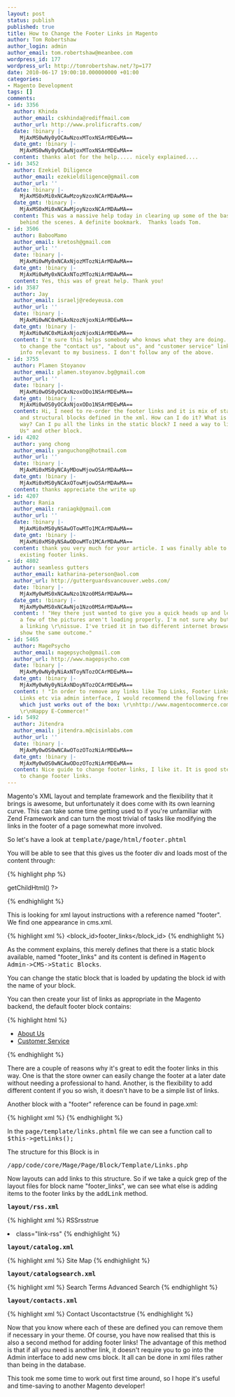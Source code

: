 ```yaml
---
layout: post
status: publish
published: true
title: How to Change the Footer Links in Magento
author: Tom Robertshaw
author_login: admin
author_email: tom.robertshaw@meanbee.com
wordpress_id: 177
wordpress_url: http://tomrobertshaw.net/?p=177
date: 2010-06-17 19:00:10.000000000 +01:00
categories:
- Magento Development
tags: []
comments:
- id: 3356
  author: Khinda
  author_email: cskhinda@rediffmail.com
  author_url: http://www.prolificrafts.com/
  date: !binary |-
    MjAxMS0wNy0yOCAwNzoxMToxNSArMDEwMA==
  date_gmt: !binary |-
    MjAxMS0wNy0yOCAwNjoxMToxNSArMDEwMA==
  content: thanks alot for the help..... nicely explained....
- id: 3452
  author: Ezekiel Diligence
  author_email: ezekieldiligence@gmail.com
  author_url: ''
  date: !binary |-
    MjAxMS0xMi0xNCAwMzoyNzoxNCArMDAwMA==
  date_gmt: !binary |-
    MjAxMS0xMi0xNCAwMjoyNzoxNCArMDAwMA==
  content: This was a massive help today in clearing up some of the basic logic working
    behind the scenes. A definite bookmark.  Thanks loads Tom.
- id: 3506
  author: BabooMamo
  author_email: kretosh@gmail.com
  author_url: ''
  date: !binary |-
    MjAxMi0wMy0xNCAxNjozMTozNiArMDAwMA==
  date_gmt: !binary |-
    MjAxMi0wMy0xNCAxNTozMTozNiArMDAwMA==
  content: Yes, this was of great help. Thank you!
- id: 3587
  author: Jay
  author_email: israelj@redeyeusa.com
  author_url: ''
  date: !binary |-
    MjAxMi0wNC0xMiAxNzozNjoxNiArMDEwMA==
  date_gmt: !binary |-
    MjAxMi0wNC0xMiAxNjozNjoxNiArMDEwMA==
  content: I'm sure this helps somebody who knows what they are doing. I just want
    to change the "contact us", "about us", and "customer service" links so they display
    info relevant to my business. I don't follow any of the above.
- id: 3755
  author: Plamen Stoyanov
  author_email: plamen.stoyanov.bg@gmail.com
  author_url: ''
  date: !binary |-
    MjAxMi0wOS0yOCAxNzoxODo1NSArMDEwMA==
  date_gmt: !binary |-
    MjAxMi0wOS0yOCAxNjoxODo1NSArMDEwMA==
  content: Hi, I need to re-order the footer links and it is mix of static block links
    and structural blocks defined in the xml. How can I do it? What is the easiest
    way? Can I pu all the links in the static block? I need a way to link "Contact
    Us" and other block.
- id: 4202
  author: yang chong
  author_email: yanguchong@hotmail.com
  author_url: ''
  date: !binary |-
    MjAxMi0xMS0yNCAyMDowMjowOSArMDAwMA==
  date_gmt: !binary |-
    MjAxMi0xMS0yNCAxOTowMjowOSArMDAwMA==
  content: thanks appreciate the write up
- id: 4207
  author: Rania
  author_email: raniagk@gmail.com
  author_url: ''
  date: !binary |-
    MjAxMi0xMS0yNSAwOTowMTo1MCArMDAwMA==
  date_gmt: !binary |-
    MjAxMi0xMS0yNSAwODowMTo1MCArMDAwMA==
  content: thank you very much for your article. I was finally able to remove the
    existing footer links.
- id: 4802
  author: seamless gutters
  author_email: katharina-peterson@aol.com
  author_url: http://gutterguardsvancouver.webs.com/
  date: !binary |-
    MjAxMy0wMS0xNCAwNzo1Nzo0MSArMDAwMA==
  date_gmt: !binary |-
    MjAxMy0wMS0xNCAwNjo1Nzo0MSArMDAwMA==
  content: ! "Hey there just wanted to give you a quick heads up and let you know
    a few of the pictures aren't loading properly. I'm not sure why but I think its
    a linking \r\nissue. I've tried it in two different internet browsers and both
    show the same outcome."
- id: 5465
  author: MagePsycho
  author_email: magepsycho@gmail.com
  author_url: http://www.magepsycho.com
  date: !binary |-
    MjAxMy0wNy0yNiAxNToyNTozOCArMDEwMA==
  date_gmt: !binary |-
    MjAxMy0wNy0yNiAxNDoyNTozOCArMDEwMA==
  content: ! "In order to remove any links like Top Links, Footer Links, My Account
    Links etc via admin interface, I would recommend the following free extension
    which just works out of the box: \r\nhttp://www.magentocommerce.com/magento-connect/frontend-links-manager.html
    \r\nHappy E-Commerce!"
- id: 5492
  author: Jitendra
  author_email: jitendra.m@cisinlabs.com
  author_url: ''
  date: !binary |-
    MjAxMy0wOS0wNCAwOTozOTozNiArMDEwMA==
  date_gmt: !binary |-
    MjAxMy0wOS0wNCAwODozOTozNiArMDEwMA==
  content: Nice guide to change footer links, I like it. It is good step by step tutorial
    to change footer links.
---
```

Magento's XML layout and template framework and the flexibility that it brings is awesome, but unfortunately it does come with its own learning curve.  This can take some time getting used to if you're unfamiliar with Zend Framework and can turn the most trivial of tasks like modifying the links in the footer of a page somewhat more involved.

So let's have a look at <tt>template/page/html/footer.phtml</tt>

You will be able to see that this gives us the footer div and loads most of the content through:

{% highlight php %}
<?php echo $this->getChildHtml() ?>
{% endhighlight %}

This is looking for xml layout instructions with a reference named "footer".  We find one appearance in cms.xml.

{% highlight xml %}
<reference name="footer">
    <block type="cms/block" name="cms_footer_links" before="footer_links">
         <!--
              The content of this block is taken from the database by its block_id.
              You can manage it in admin CMS -> Static Blocks
          -->
        <action method="setBlockId"><block_id>footer_links</block_id></action>
    </block>
</reference>
{% endhighlight %}

As the comment explains, this merely defines that there is a static block available, named "footer_links" and its content is defined in <tt>Magento Admin->CMS->Static Blocks</tt>.

You can change the static block that is loaded by updating the block id with the name of your block.

You can then create your list of links as appropriate in the Magento backend, the default footer block contains:

{% highlight html %}
<ul>
    <li><a href="{{store direct_url="about-magento-demo-store"}}">About Us</a></li>
    <li class="last"><a href="{{store direct_url="customer-service"}}">Customer Service</a></li>
</ul>
{% endhighlight %}

There are a couple of reasons why it's great to edit the footer links in this way.  One is that the store owner can easily change the footer at a later date without needing a professional to hand.  Another, is the flexibility to add different content if you so wish, it doesn't have to be a simple list of links.

Another block with a "footer" reference can be found in page.xml:

{% highlight xml %}
<block type="page/html_footer" name="footer" as="footer" template="page/html/footer.phtml">
    <block type="page/template_links" name="footer_links" as="footer_links" template="page/template/links.phtml"/>
</block>
{% endhighlight %}

In the <tt>page/template/links.phtml</tt> file we can see a function call to <tt>$this->getLinks();</tt>

The structure for this Block is in 

<pre lang="text">/app/code/core/Mage/Page/Block/Template/Links.php</pre>

Now layouts can add links to this structure.  So if we take a quick grep of the layout files for block name "footer_links", we can see what else is adding items to the footer links by the <tt>addLink</tt> method.

<strong><tt>layout/rss.xml</tt></strong>

{% highlight xml %}
<reference name="footer_links">
    <action method="addLink" translate="label title" module="rss" ifconfig="rss/config/active"><label>RSS</label><url>rss</url><title>RSS</title><prepare>true</prepare><urlParams/><position/><li/><a>class="link-rss"</a></action>
</reference>
{% endhighlight %}

<strong><tt>layout/catalog.xml</tt></strong>

{% highlight xml %}
<reference name="footer_links">
    <action method="addLink" translate="label title" module="catalog" ifconfig="catalog/seo/site_map"><label>Site Map</label><url helper="catalog/map/getCategoryUrl" /><title>Site Map</title></action>
</reference>
{% endhighlight %}


<strong><tt>layout/catalogsearch.xml</tt></strong>

{% highlight xml %}
<reference name="footer_links">
    <action method="addLink" translate="label title" module="catalogsearch" ifconfig="catalog/seo/search_terms">
        <label>Search Terms</label>
        <url helper="catalogsearch/getSearchTermUrl" />
        <title>Search Terms</title>
    </action>
    <action method="addLink" translate="label title" module="catalogsearch">
        <label>Advanced Search</label>
        <url helper="catalogsearch/getAdvancedSearchUrl" />
        <title>Advanced Search</title>
    </action>
</reference>
{% endhighlight %}

<strong><tt>layout/contacts.xml</tt></strong>

{% highlight xml %}
<reference name="footer_links">
    <action method="addLink" translate="label title" module="contacts" ifconfig="contacts/contacts/enabled"><label>Contact Us</label><url>contacts</url><title>Contact Us</title><prepare>true</prepare></action>
</reference>
{% endhighlight %}

Now that you know where each of these are defined you can remove them if necessary in your theme.  Of course, you have now realised that this is also a second method for adding footer links!  The advantage of this method is that if all you need is another link, it doesn't require you to go into the Admin interface to add new cms block.   It all can be done in xml files rather than being in the database.

This took me some time to work out first time around, so I hope it's useful and time-saving to another Magento developer! 
